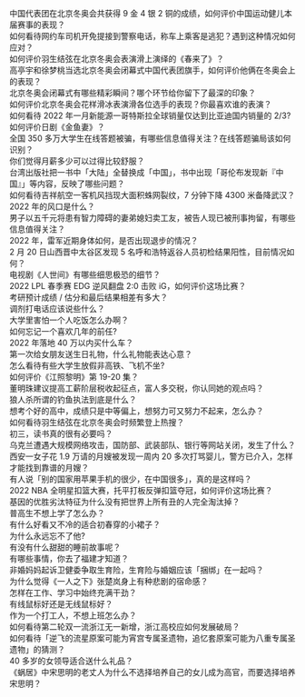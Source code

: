 中国代表团在北京冬奥会共获得 9 金 4 银 2 铜的成绩，如何评价中国运动健儿本届赛事的表现？  
如何看待网约车司机开免提接到警察电话，称车上乘客是逃犯？遇到这种情况如何应对？  
如何评价羽生结弦在北京冬奥会表演滑上演绎的《春来了》？  
高亭宇和徐梦桃当选北京冬奥会闭幕式中国代表团旗手，如何评价他俩在冬奥会上的表现？  
北京冬奥会闭幕式有哪些精彩瞬间？哪个环节给你留下了最深的印象？  
如何评价北京冬奥会花样滑冰表演滑各位选手的表现？你最喜欢谁的表演？  
如何看待 2022 年一月新能源一哥特斯拉全球销量仅达到比亚迪国内销量的 2/3?  
如何评价日剧《金鱼妻》？  
全国 350 多万大学生在线答题被骗，有哪些信息值得关注？在线答题骗局该如何识别？  
你们觉得月薪多少可以过得比较舒服？  
台湾出版社把一书中「大陆」全替换成「中国」，书中出现「哥伦布发现新『中国』」等内容，反映了哪些问题？  
如何看待吉祥航空一客机风挡现大面积蛛网裂纹，7 分钟下降 4300 米备降武汉？  
2022 年的风口是什么？  
男子以五千元将患有智力障碍的妻弟媳妇卖工友，被告人现已被刑事拘留，有哪些信息值得关注？  
2022 年，雷军近期身体如何，是否出现退步的情况？  
2 月 20 日山西晋中太谷区发现 5 名呼和浩特返谷人员初检结果阳性，目前情况如何？  
电视剧《人世间》有哪些细思极恐的细节？  
2022 LPL 春季赛 EDG 逆风翻盘 2:0 击败 iG，如何评价这场比赛？  
考研预计成绩 / 估分和最后结果相差有多大？  
调剂打电话应该说些什么？  
大学里害怕一个人吃饭怎么办啊？  
如何忘记一个喜欢几年的前任?  
2022 年落地 40 万以内买什么车？  
第一次给女朋友送生日礼物，什么礼物能表达心意？  
怎么看待有些大学生放假非高铁、飞机不坐?  
如何评价《江照黎明》第 19-20 集？  
董明珠建议提高工薪阶层税收起征点，富人多交税，你认同她的观点吗？  
狼人杀所谓的钓鱼执法到底是什么？  
想考个好的高中，成绩只是中等偏上，想努力可又努力不起来，怎么办？  
如何看待羽生结弦在北京冬奥会时频繁登上热搜？  
初三，读书真的很有必要吗？  
乌克兰遭遇大规模网络攻击，国防部、武装部队、银行等网站关闭，发生了什么？  
西安一女子花 1.9 万请的月嫂被发现一周内 20 多次打骂婴儿，警方已介入，怎样才能找到靠谱的月嫂？  
有人说「别的国家用苹果手机的很少，在中国很多」，真的是这样吗？  
2022 NBA 全明星扣篮大赛，托平打板反弹扣篮夺冠，如何评价这场比赛？  
基因的优胜劣汰特征为什么没有把世界上所有丑的人完全淘汰掉？  
普高生不想上学了怎么办？  
有什么好看又不冷的适合初春穿的小裙子？  
为什么永远忘不了他?  
有没有什么甜甜的睡前故事呢？  
有哪些事情，你去了福建才知道？  
非婚妈妈起诉卫健委争取生育险，生育险与婚姻应该「捆绑」在一起吗？  
为什么觉得《一人之下》张楚岚身上有种悲剧的宿命感？  
怎样在工作、学习中始终充满干劲？  
有线鼠标好还是无线鼠标好？  
作为一个打工人，不想上班怎么办？  
如何看待第二轮双一流浙江无一新增，浙江高校应如何发展破局？  
如何看待「逆飞的流星原案可能为宵宫专属圣遗物，追忆套原案可能为八重专属圣遗物」的猜测？  
40 多岁的女领导适合送什么礼品？  
《蜗居》中宋思明的老丈人为什么不选择培养自己的女儿成为高官，而要选择培养宋思明？  
